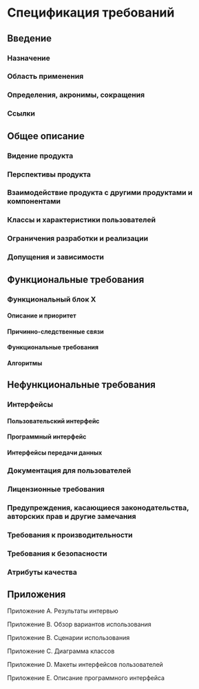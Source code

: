 # Спецификация требований

## Введение

### Назначение

### Область применения

### Определения, акронимы, сокращения

### Ссылки

## Общее описание

### Видение продукта

### Перспективы продукта

### Взаимодействие продукта с другими продуктами и компонентами

### Классы и характеристики пользователей

### Ограничения разработки и реализации

### Допущения и зависимости

## Функциональные требования

### Функциональный блок X

#### Описание и приоритет

#### Причинно-следственные связи

#### Функциональные требования

#### Алгоритмы

## Нефункциональные требования

### Интерфейсы

#### Пользовательский интерфейс

#### Программный интерфейс

#### Интерфейсы передачи данных

### Документация для пользователей

### Лицензионные требования

### Предупреждения, касающиеся законодательства, авторских прав и другие замечания

### Требования к производительности

### Требования к безопасности

### Атрибуты качества

## Приложения

Приложение A. Результаты интервью

Приложение B. Обзор вариантов использования

Приложение B. Сценарии использования

Приложение C. Диаграмма классов

Приложение D. Макеты интерфейсов пользователей

Приложение E. Описание программного интерфейса
 